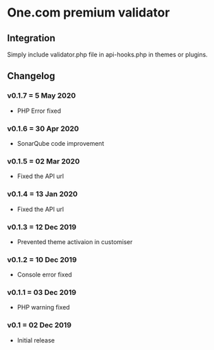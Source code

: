# One.com premium validator

## Integration
Simply include validator.php file in api-hooks.php in themes or plugins.

## Changelog

### v0.1.7 = 5 May 2020
* PHP Error fixed

### v0.1.6 = 30 Apr 2020
* SonarQube code improvement

### v0.1.5 = 02 Mar 2020
* Fixed the API url

### v0.1.4 = 13 Jan 2020
* Fixed the API url

### v0.1.3 = 12 Dec 2019
* Prevented theme activaion in customiser

### v0.1.2 = 10 Dec 2019
* Console error fixed

### v0.1.1 = 03 Dec 2019
* PHP warning fixed

### v0.1 = 02 Dec 2019
* Initial release
